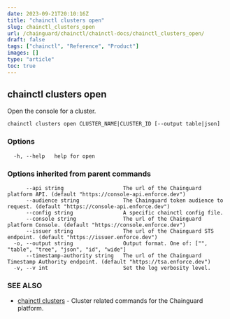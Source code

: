 ```yaml
---
date: 2023-09-21T20:10:16Z
title: "chainctl clusters open"
slug: chainctl_clusters_open
url: /chainguard/chainctl/chainctl-docs/chainctl_clusters_open/
draft: false
tags: ["chainctl", "Reference", "Product"]
images: []
type: "article"
toc: true
---
```

## chainctl clusters open

Open the console for a cluster.

```
chainctl clusters open CLUSTER_NAME|CLUSTER_ID [--output table|json]
```

### Options

```
  -h, --help   help for open
```

### Options inherited from parent commands

```
      --api string                   The url of the Chainguard platform API. (default "https://console-api.enforce.dev")
      --audience string              The Chainguard token audience to request. (default "https://console-api.enforce.dev")
      --config string                A specific chainctl config file.
      --console string               The url of the Chainguard platform Console. (default "https://console.enforce.dev")
      --issuer string                The url of the Chainguard STS endpoint. (default "https://issuer.enforce.dev")
  -o, --output string                Output format. One of: ["", "table", "tree", "json", "id", "wide"]
      --timestamp-authority string   The url of the Chainguard Timestamp Authority endpoint. (default "https://tsa.enforce.dev")
  -v, --v int                        Set the log verbosity level.
```

### SEE ALSO

* [chainctl clusters](/chainguard/chainctl/chainctl-docs/chainctl_clusters/)	 - Cluster related commands for the Chainguard platform.


